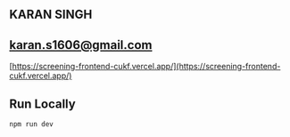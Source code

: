 ## KARAN SINGH
## karan.s1606@gmail.com

[https://screening-frontend-cukf.vercel.app/](https://screening-frontend-cukf.vercel.app/)

## Run Locally
`npm run dev`
